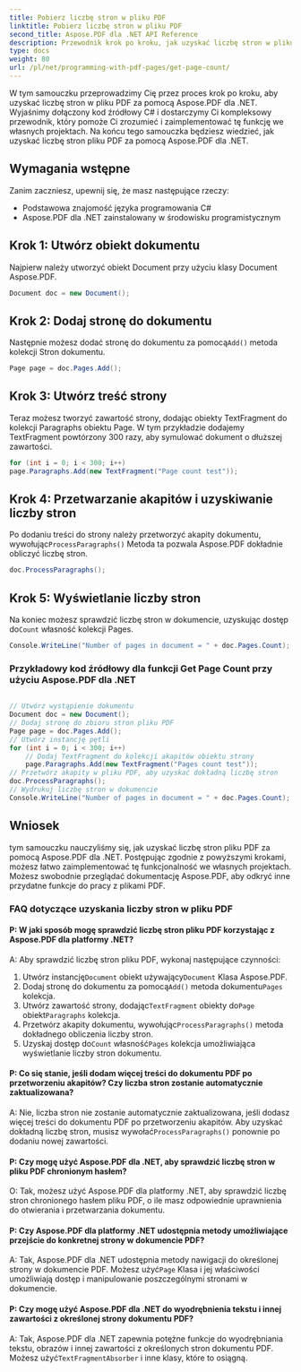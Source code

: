 ```yaml
---
title: Pobierz liczbę stron w pliku PDF
linktitle: Pobierz liczbę stron w pliku PDF
second_title: Aspose.PDF dla .NET API Reference
description: Przewodnik krok po kroku, jak uzyskać liczbę stron w pliku PDF za pomocą Aspose.PDF dla .NET. Łatwy do naśladowania i wdrożenia w Twoich projektach.
type: docs
weight: 80
url: /pl/net/programming-with-pdf-pages/get-page-count/
---
```

W tym samouczku przeprowadzimy Cię przez proces krok po kroku, aby uzyskać liczbę stron w pliku PDF za pomocą Aspose.PDF dla .NET. Wyjaśnimy dołączony kod źródłowy C# i dostarczymy Ci kompleksowy przewodnik, który pomoże Ci zrozumieć i zaimplementować tę funkcję we własnych projektach. Na końcu tego samouczka będziesz wiedzieć, jak uzyskać liczbę stron pliku PDF za pomocą Aspose.PDF dla .NET.

## Wymagania wstępne
Zanim zaczniesz, upewnij się, że masz następujące rzeczy:

- Podstawowa znajomość języka programowania C#
- Aspose.PDF dla .NET zainstalowany w środowisku programistycznym

## Krok 1: Utwórz obiekt dokumentu
Najpierw należy utworzyć obiekt Document przy użyciu klasy Document Aspose.PDF.

```csharp
Document doc = new Document();
```

## Krok 2: Dodaj stronę do dokumentu
 Następnie możesz dodać stronę do dokumentu za pomocą`Add()` metoda kolekcji Stron dokumentu.

```csharp
Page page = doc.Pages.Add();
```

## Krok 3: Utwórz treść strony
Teraz możesz tworzyć zawartość strony, dodając obiekty TextFragment do kolekcji Paragraphs obiektu Page. W tym przykładzie dodajemy TextFragment powtórzony 300 razy, aby symulować dokument o dłuższej zawartości.

```csharp
for (int i = 0; i < 300; i++)
page.Paragraphs.Add(new TextFragment("Page count test"));
```

## Krok 4: Przetwarzanie akapitów i uzyskiwanie liczby stron
 Po dodaniu treści do strony należy przetworzyć akapity dokumentu, wywołując`ProcessParagraphs()` Metoda ta pozwala Aspose.PDF dokładnie obliczyć liczbę stron.

```csharp
doc.ProcessParagraphs();
```

## Krok 5: Wyświetlanie liczby stron
 Na koniec możesz sprawdzić liczbę stron w dokumencie, uzyskując dostęp do`Count` własność kolekcji Pages.

```csharp
Console.WriteLine("Number of pages in document = " + doc.Pages.Count);
```

### Przykładowy kod źródłowy dla funkcji Get Page Count przy użyciu Aspose.PDF dla .NET 

```csharp

// Utwórz wystąpienie dokumentu
Document doc = new Document();
// Dodaj stronę do zbioru stron pliku PDF
Page page = doc.Pages.Add();
// Utwórz instancję pętli
for (int i = 0; i < 300; i++)
	// Dodaj TextFragment do kolekcji akapitów obiektu strony
	page.Paragraphs.Add(new TextFragment("Pages count test"));
// Przetwórz akapity w pliku PDF, aby uzyskać dokładną liczbę stron
doc.ProcessParagraphs();
// Wydrukuj liczbę stron w dokumencie
Console.WriteLine("Number of pages in document = " + doc.Pages.Count);

```

## Wniosek
tym samouczku nauczyliśmy się, jak uzyskać liczbę stron pliku PDF za pomocą Aspose.PDF dla .NET. Postępując zgodnie z powyższymi krokami, możesz łatwo zaimplementować tę funkcjonalność we własnych projektach. Możesz swobodnie przeglądać dokumentację Aspose.PDF, aby odkryć inne przydatne funkcje do pracy z plikami PDF.

### FAQ dotyczące uzyskania liczby stron w pliku PDF

#### P: W jaki sposób mogę sprawdzić liczbę stron pliku PDF korzystając z Aspose.PDF dla platformy .NET?

A: Aby sprawdzić liczbę stron pliku PDF, wykonaj następujące czynności:

1.  Utwórz instancję`Document` obiekt używający`Document` Klasa Aspose.PDF.
2.  Dodaj stronę do dokumentu za pomocą`Add()` metoda dokumentu`Pages` kolekcja.
3.  Utwórz zawartość strony, dodając`TextFragment` obiekty do`Page` obiekt`Paragraphs` kolekcja.
4.  Przetwórz akapity dokumentu, wywołując`ProcessParagraphs()` metoda dokładnego obliczenia liczby stron.
5.  Uzyskaj dostęp do`Count` własność`Pages` kolekcja umożliwiająca wyświetlanie liczby stron dokumentu.

#### P: Co się stanie, jeśli dodam więcej treści do dokumentu PDF po przetworzeniu akapitów? Czy liczba stron zostanie automatycznie zaktualizowana?

 A: Nie, liczba stron nie zostanie automatycznie zaktualizowana, jeśli dodasz więcej treści do dokumentu PDF po przetworzeniu akapitów. Aby uzyskać dokładną liczbę stron, musisz wywołać`ProcessParagraphs()` ponownie po dodaniu nowej zawartości.

#### P: Czy mogę użyć Aspose.PDF dla .NET, aby sprawdzić liczbę stron w pliku PDF chronionym hasłem?

O: Tak, możesz użyć Aspose.PDF dla platformy .NET, aby sprawdzić liczbę stron chronionego hasłem pliku PDF, o ile masz odpowiednie uprawnienia do otwierania i przetwarzania dokumentu.

#### P: Czy Aspose.PDF dla platformy .NET udostępnia metody umożliwiające przejście do konkretnej strony w dokumencie PDF?

 A: Tak, Aspose.PDF dla .NET udostępnia metody nawigacji do określonej strony w dokumencie PDF. Możesz użyć`Page` Klasa i jej właściwości umożliwiają dostęp i manipulowanie poszczególnymi stronami w dokumencie.

#### P: Czy mogę użyć Aspose.PDF dla .NET do wyodrębnienia tekstu i innej zawartości z określonej strony dokumentu PDF?

 A: Tak, Aspose.PDF dla .NET zapewnia potężne funkcje do wyodrębniania tekstu, obrazów i innej zawartości z określonych stron dokumentu PDF. Możesz użyć`TextFragmentAbsorber` i inne klasy, które to osiągną.